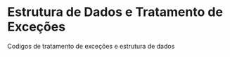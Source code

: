 # Estrutura de Dados e Tratamento de Exceções
Codigos de tratamento de exceções e estrutura de dados
